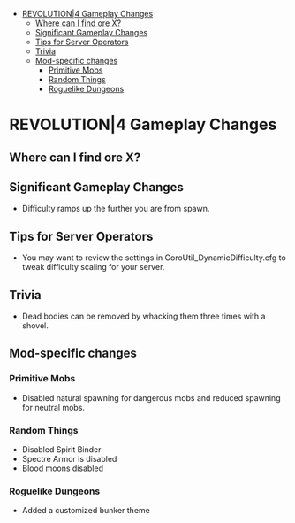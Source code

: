 - [REVOLUTION|4 Gameplay Changes](#revolution4-gameplay-changes)
  - [Where can I find ore X?](#where-can-i-find-ore-x)
  - [Significant Gameplay Changes](#significant-gameplay-changes)
  - [Tips for Server Operators](#tips-for-server-operators)
  - [Trivia](#trivia)
  - [Mod-specific changes](#mod-specific-changes)
    - [Primitive Mobs](#primitive-mobs)
    - [Random Things](#random-things)
    - [Roguelike Dungeons](#roguelike-dungeons)

# REVOLUTION|4 Gameplay Changes

## Where can I find ore X?

## Significant Gameplay Changes

- Difficulty ramps up the further you are from spawn.

## Tips for Server Operators

- You may want to review the settings in CoroUtil_DynamicDifficulty.cfg to tweak difficulty scaling for your server.

## Trivia

- Dead bodies can be removed by whacking them three times with a shovel.

## Mod-specific changes

### Primitive Mobs

- Disabled natural spawning for dangerous mobs and reduced spawning for neutral mobs.

### Random Things

- Disabled Spirit Binder
- Spectre Armor is disabled
- Blood moons disabled

### Roguelike Dungeons

- Added a customized bunker theme

